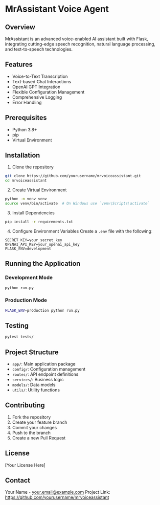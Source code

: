 # MrAssistant Voice Agent

## Overview
MrAssistant is an advanced voice-enabled AI assistant built with Flask, integrating cutting-edge speech recognition, natural language processing, and text-to-speech technologies.

## Features
- Voice-to-Text Transcription
- Text-based Chat Interactions
- OpenAI GPT Integration
- Flexible Configuration Management
- Comprehensive Logging
- Error Handling

## Prerequisites
- Python 3.8+
- pip
- Virtual Environment

## Installation

1. Clone the repository
```bash
git clone https://github.com/yourusername/mrvoiceassistant.git
cd mrvoiceassistant
```

2. Create Virtual Environment
```bash
python -m venv venv
source venv/bin/activate  # On Windows use `venv\Scripts\activate`
```

3. Install Dependencies
```bash
pip install -r requirements.txt
```

4. Configure Environment Variables
Create a `.env` file with the following:
```
SECRET_KEY=your_secret_key
OPENAI_API_KEY=your_openai_api_key
FLASK_ENV=development
```

## Running the Application

### Development Mode
```bash
python run.py
```

### Production Mode
```bash
FLASK_ENV=production python run.py
```

## Testing
```bash
pytest tests/
```

## Project Structure
- `app/`: Main application package
- `config/`: Configuration management
- `routes/`: API endpoint definitions
- `services/`: Business logic
- `models/`: Data models
- `utils/`: Utility functions

## Contributing
1. Fork the repository
2. Create your feature branch
3. Commit your changes
4. Push to the branch
5. Create a new Pull Request

## License
[Your License Here]

## Contact
Your Name - your.email@example.com
Project Link: https://github.com/yourusername/mrvoiceassistant